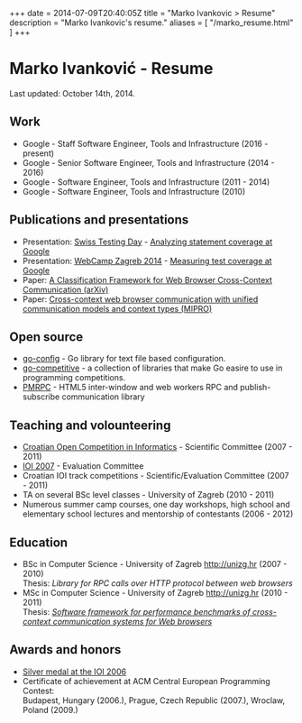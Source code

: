 +++
date = 2014-07-09T20:40:05Z
title = "Marko Ivankovic > Resume"
description = "Marko Ivankovic's resume."
aliases = [
  "/marko_resume.html"
]
+++
<div itemscope itemtype="http://schema.org/Person">
  <h1>
    <span itemprop="name">Marko Ivanković</span>
    - Resume
  </h1>
<p>Last updated: October 14th, 2014.</p>
<h2>Work</h2>
<ul>
  <li>
    <span itemprop="worksFor" itemscope itemtype="http://schema.org/Organization">
      <span itemprop="name">Google</span>
    </span>
    -
    <span itemprop="jobTitle">Staff Software Engineer, Tools and Infrastructure</span>
    (2016 - present)
  </li>
  <li>Google - Senior Software Engineer, Tools and Infrastructure (2014 - 2016)</li>
  <li>Google - Software Engineer, Tools and Infrastructure (2011 - 2014)</li>
  <li>Google - Software Engineer, Tools and Infrastructure (2010)</li>
</ul>
<h2>Publications and presentations</h2>
<ul>
  <li>Presentation: <a href="http://swisstestingday.ch/">Swiss Testing Day</a>
  - <a href="http://swisstestingday.ch/analyzing-statement-coverage-at-google/">
  Analyzing statement coverage at Google</a></li>
  <li>Presentation: <a href="http://2014.webcampzg.org/">WebCamp Zagreb 2014</a>
  - <a href="http://2014.webcampzg.org/speakers/marko-ivankovic-measuring-test-coverage-at-google/">
  Measuring test coverage at Google</a></li>
  <li>Paper: <a href="http://arxiv.org/abs/1108.4770">
  A Classification Framework for Web Browser Cross-Context Communication (arXiv)</a></li>
  <li>Paper: <a href="http://bib.irb.hr/datoteka/510394.pmrpc_07.pdf">
  Cross-context web browser communication with unified communication models and context types (MIPRO)</a></li>
</ul>
<h2>Open source</h2>
<ul>
  <li><a href="https://github.com/ivankovic/go-config">go-config</a>
  - Go library for text file based configuration.
  <li><a href="https://github.com/ivankovic/go-competitive">go-competitive</a>
  - a collection of libraries that make Go easire to use in programming competitions.
  <li><a href="https://github.com/izuzak/pmrpc">PMRPC</a>
  - HTML5 inter-window and web workers RPC and publish-subscribe communication library</li>
</ul>
<h2>Teaching and volounteering</h2>
<ul>
  <li><a href="http://hsin.hr/coci/">Croatian Open Competition in Informatics</a>
   - Scientific Committee (2007 - 2011)</li>
  <li><a href="http://ioi2007.hsin.hr/index.php?page=organizers">IOI 2007</a>
   - Evaluation Committee</li>
  <li>Croatian IOI track competitions - Scientific/Evaluation Committee (2007 - 2011)</li>
  <li>TA on several BSc level classes - University of Zagreb (2010 - 2011)</li>
  <li>Numerous summer camp courses, one day workshops, high school and elementary school lectures and mentorship of contestants (2006 - 2012)</li>
</ul>
<h2>Education</h2>
<ul>
  <li>BSc in Computer Science - 
  <span itemprop="alumniOf" itemscope itemtype="http://schema.org/Organization">
    <span itemprop="name">University of Zagreb</span>
    <a href="http://unizg.hr" itemprop="sameAs">http://unizg.hr</a>
  </span>
  (2007 - 2010)<br/>
  Thesis: <i>Library for RPC calls over HTTP protocol between web browsers</i></li>
  <li>MSc in Computer Science - 
  <span itemprop="alumniOf" itemscope itemtype="http://schema.org/Organization">
    <span itemprop="name">University of Zagreb</span>
    <a href="http://unizg.hr" itemprop="sameAs">http://unizg.hr</a>
  </span>
  (2010 - 2011)<br/>
  Thesis: <i><a href="/doc/MarkoIvankovicDiplomskiRad.pdf">
    Software framework for performance benchmarks of cross-context communication systems for Web browsers</a></i></li>
</ul>
<h2>Awards and honors</h2>
<ul>
  <li>
  <a href="http://ioinformatics.org/locations/ioi06/results.shtml"><span itemprop="award">Silver medal at the IOI 2006</span></a>
  </li>
  <li>
    <span itemprop="award">
      Certificate of achievement at ACM Central European Programming Contest:<br/>
      Budapest, Hungary (2006.), Prague, Czech Republic (2007.), Wroclaw, Poland (2009.)
    </span>  
  </li>
</ul>
